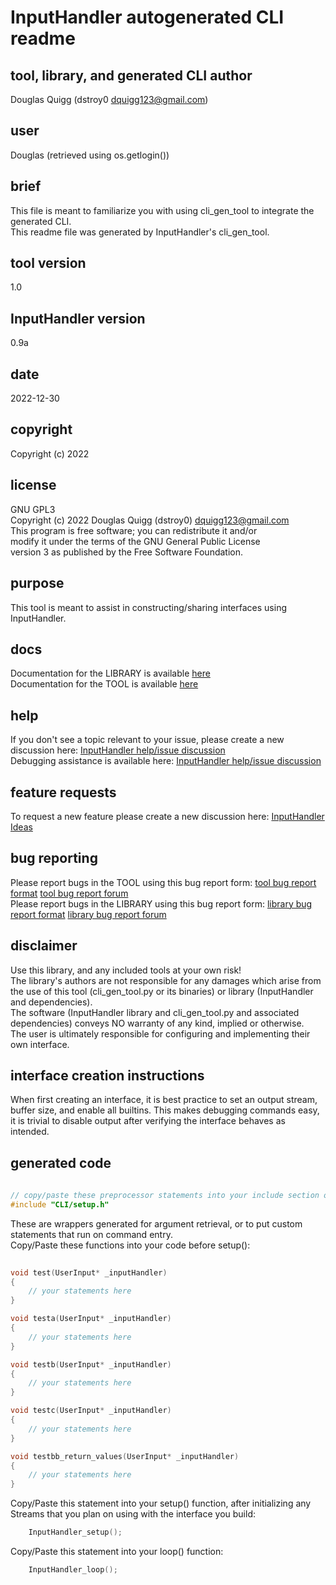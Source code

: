 <!-- markdownlint-disable MD041 -->    
# InputHandler autogenerated CLI readme

## tool, library, and generated CLI author 
Douglas Quigg (dstroy0 dquigg123@gmail.com)

## user
Douglas (retrieved using os.getlogin())

## brief 
This file is meant to familiarize you with using cli_gen_tool to integrate the generated CLI.  
This readme file was generated by InputHandler's cli_gen_tool.  

## tool version
1.0  

## InputHandler version
0.9a

## date
2022-12-30

## copyright
Copyright (c) 2022

## license 
GNU GPL3  
Copyright (c) 2022 Douglas Quigg (dstroy0) <dquigg123@gmail.com>  
This program is free software; you can redistribute it and/or  
modify it under the terms of the GNU General Public License  
version 3 as published by the Free Software Foundation.  

## purpose
This tool is meant to assist in constructing/sharing interfaces using InputHandler.  

## docs
Documentation for the LIBRARY is available [here](https://dstroy0.github.io/InputHandler/lib/index.html)  
Documentation for the TOOL is available [here](https://dstroy0.github.io/InputHandler/cli_gen_tool/index.html)  

## help
If you don't see a topic relevant to your issue, please create a new discussion here: [InputHandler help/issue discussion](https://github.com/dstroy0/InputHandler/discussions/categories/help-issue-discussion)  
Debugging assistance is available here: [InputHandler help/issue discussion](https://github.com/dstroy0/InputHandler/discussions)  

## feature requests
To request a new feature please create a new discussion here: [InputHandler Ideas](https://github.com/dstroy0/InputHandler/discussions/categories/ideas)  

## bug reporting
Please report bugs in the TOOL using this bug report form: [tool bug report format](https://github.com/dstroy0/InputHandler/blob/main/tools/bug_report.md) [tool bug report forum](https://github.com/dstroy0/InputHandler/discussions/59)  
Please report bugs in the LIBRARY using this bug report form: [library bug report format](https://github.com/dstroy0/InputHandler/blob/main/src/bug_report.md) [library bug report forum](https://github.com/dstroy0/InputHandler/discussions/60)  

## disclaimer
Use this library, and any included tools at your own risk!  
The library's authors are not responsible for any damages which arise from the use of this tool (cli_gen_tool.py or its binaries) or library (InputHandler and dependencies).  
The software (InputHandler library and cli_gen_tool.py and associated dependencies) conveys NO warranty of any kind, implied or otherwise.  
The user is ultimately responsible for configuring and implementing their own interface.  

## interface creation instructions
When first creating an interface, it is best practice to set an output stream, buffer size, and enable all builtins.
This makes debugging commands easy, it is trivial to disable output after verifying the interface behaves as intended.

## generated code

```cpp
    
// copy/paste these preprocessor statements into your include section or at the top of your *.ino
#include "CLI/setup.h" 
```
These are wrappers generated for argument retrieval, or to put custom statements that run on command entry.  
Copy/Paste these functions into your code before setup():  

```cpp
    
void test(UserInput* _inputHandler) 
{
    // your statements here
}

void testa(UserInput* _inputHandler) 
{
    // your statements here
}

void testb(UserInput* _inputHandler) 
{
    // your statements here
}

void testc(UserInput* _inputHandler) 
{
    // your statements here
}

void testbb_return_values(UserInput* _inputHandler) 
{
    // your statements here
}

```
Copy/Paste this statement into your setup() function, after initializing any Streams that you plan on using with the interface you build:  

```cpp
    InputHandler_setup();
```  

Copy/Paste this statement into your loop() function:  

```cpp
    InputHandler_loop();
```  

